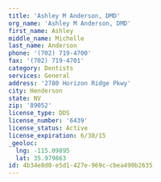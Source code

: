 ```yaml
---
title: 'Ashley M Anderson, DMD'
org_name: 'Ashley M Anderson, DMD'
first_name: Ashley
middle_name: Michelle
last_name: Anderson
phone: '(702) 719-4700'
fax: '(702) 719-4701'
category: Dentists
services: General
address: '2780 Horizon Ridge Pkwy'
city: Henderson
state: NV
zip: '89052'
license_type: DDS
license_number: '6439'
license_status: Active
license_expiration: 6/30/15
_geoloc:
  lng: -115.09895
  lat: 35.979863
id: 4b34e8d0-e5d1-427e-969c-cbea490b2635
---
```

